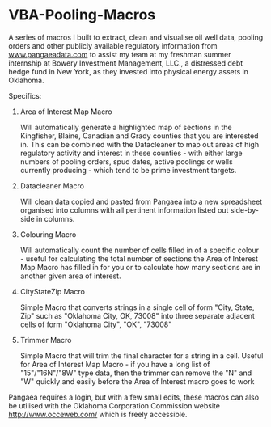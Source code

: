 # VBA-Pooling-Macros

A series of macros I built to extract, clean and visualise oil well data, pooling orders and other publicly available regulatory information from www.pangaeadata.com to assist my team at my freshman summer internship at Bowery Investment Management, LLC., a distressed debt hedge fund in New York, as they invested into physical energy assets in Oklahoma. 

Specifics:

1. Area of Interest Map Macro

	Will automatically generate a highlighted map of sections in the Kingfisher, Blaine, Canadian and Grady counties that you are interested in. This can be combined with the Datacleaner to map out areas of high regulatory activity and interest in these counties - with either large numbers of pooling orders, spud dates, active poolings or wells currently producing - which tend to be prime investment targets.
2. Datacleaner Macro

	Will clean data copied and pasted from Pangaea into a new spreadsheet organised into columns with all pertinent information listed out side-by-side in columns.
3. Colouring Macro

	Will automatically count the number of cells filled in of a specific colour - useful for calculating the total number of sections the Area of Interest Map Macro has filled in for you or to calculate how many sections are in another given area of interest.
4. CityStateZip Macro

	Simple Macro that converts strings in a single cell of form "City, State, Zip" such as "Oklahoma City, OK, 73008" into three separate adjacent cells of form "Oklahoma City", "OK", "73008"
5. Trimmer Macro

	Simple Macro that will trim the final character for a string in a cell. Useful for Area of Interest Map Macro - if you have a long list of "15"/"16N"/"8W" type data, then the trimmer can remove the "N" and "W" quickly and easily before the Area of Interest macro goes to work


Pangaea requires a login, but with a few small edits, these macros can also be utilised with the Oklahoma Corporation Commission website http://www.occeweb.com/ which is freely accessible.